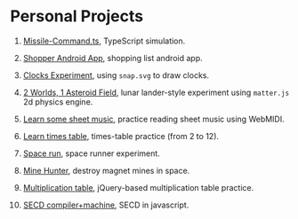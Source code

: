 # Personal Projects

<!--
Leave each item as `1.` for auto numbering.
-->

1. [Missile-Command.ts](https://github.com/fmilitao/missile-command.ts), TypeScript simulation.

1. [Shopper Android App](https://github.com/fmilitao/shopper-android), shopping list android app.

1. [Clocks Experiment](https://github.com/fmilitao/clocks), using `snap.svg` to draw clocks.

1. [2 Worlds, 1 Asteroid Field](https://github.com/fmilitao/2.worlds.1.asteroid.field), lunar lander-style experiment using `matter.js` 2d physics engine.

1. [Learn some sheet music](https://github.com/fmilitao/learn-some-sheet), practice reading sheet music using WebMIDI.

1. [Learn times table](https://github.com/fmilitao/ok-times), times-table practice (from 2 to 12).

1. [Space run](https://github.com/fmilitao/space-run), space runner experiment.

1. [Mine Hunter](https://fmilitao.github.io/oldies/mine-hunter/index.html), destroy magnet mines in space.

1. [Multiplication table](https://fmilitao.github.io/oldies/multiplication/index.html), jQuery-based multiplication table practice.

1. [SECD compiler+machine](https://fmilitao.github.io/oldies/hw2.q5/index.html), SECD in javascript.
